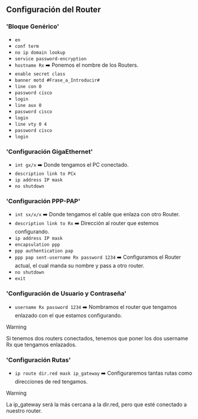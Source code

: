 ## Configuración del Router

### 'Bloque Genérico'

- `en`
- `conf term`
- `no ip domain lookup`
- `service password-encryption`
- `hostname Rx` ➡️ Ponemos el nombre de los Routers.
- `enable secret class`
- `banner motd #Frase_a_Introducir#`
- `line con 0`
- `password cisco`
- `login`
- `line aux 0`
- `password cisco`
- `login`
- `line vty 0 4`
- `password cisco`
- `login`

### 'Configuración GigaEthernet'

- `int gx/x` ➡️ Donde tengamos el PC conectado.
- `description link to PCx`
- `ip address IP mask`
- `no shutdown`

### 'Configuración PPP-PAP'

- `int sx/x/x` ➡️ Donde tengamos el cable que enlaza con otro Router.
- `description link to Rx` ➡️ Dirección al router que estemos configurando.
- `ip address IP mask`
- `encapsulation ppp`
- `ppp authentication pap`
- `ppp pap sent-username Rx password 1234` ➡️ Configuramos el Router actual, el cual manda su nombre y pass a otro router.
- `no shutdown`
- `exit`

### 'Configuración de Usuario y Contraseña'

- `username Rx password 1234` ➡️ Nombramos el router que tengamos enlazado con el que estamos configurando.

> [!WARNING]
> Si tenemos dos routers conectados, tenemos que poner los dos username Rx que tengamos enlazados.

### 'Configuración Rutas'

- `ip route dir.red mask ip_gateway` ➡️ Configuraremos tantas rutas como direcciones de red tengamos.

> [!WARNING]
> La ip_gateway será la más cercana a la dir.red, pero que esté conectado a nuestro router.
